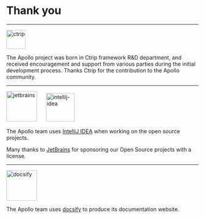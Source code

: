 # Thank you 

<hr />
<img src="en/images/community/ctrip.jpeg" alt="ctrip" style="height: 50px">

The Apollo project was born in Ctrip framework R&D department, and received encouragement and support from various parties during the initial development process.
Thanks Ctrip for the contribution to the Apollo community.

<hr />
<img src="en/images/community/jetbrains.svg" alt="jetbrains" style="height: 80px; margin-right: 20px">
<img src="en/images/community/intellij-idea.svg" alt="intellij-idea" style="width: 75px" >

The Apollo team uses [IntelliJ IDEA](https://www.jetbrains.com/idea) when working on the open source projects.

Many thanks to [JetBrains](https://www.jetbrains.com/) for sponsoring our Open Source projects with a license.
<hr />

<img src="en/images/community/docsify.svg" alt="docsify" style="height: 80px">

The Apollo team uses [docsify](https://docsify.js.org/) to produce its documentation website.
